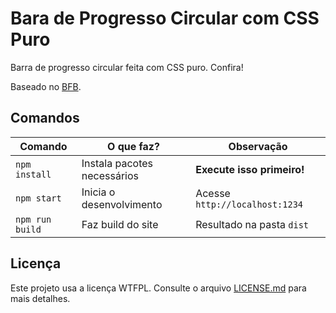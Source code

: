 # Bara de Progresso Circular com CSS Puro

Barra de progresso circular feita com CSS puro. Confira!

Baseado no [BFB](https://github.com/desenvolvweb/basic-front-boilerplate).

## Comandos

| Comando         | O que faz?                  | Observação                     |
| --------------- | --------------------------- | ------------------------------ |
| `npm install`   | Instala pacotes necessários | **Execute isso primeiro!**     |
| `npm start`     | Inicia o desenvolvimento    | Acesse `http://localhost:1234` |
| `npm run build` | Faz build do site           | Resultado na pasta `dist`      |

## Licença

Este projeto usa a licença WTFPL. Consulte o arquivo [LICENSE.md](LICENSE.md) para mais detalhes.
